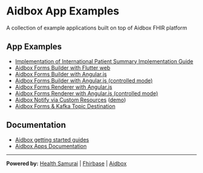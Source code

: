 # Aidbox App Examples

A collection of example applications built on top of Aidbox FHIR platform

## App Examples

- [Implementation of International Patient Summary Implementation Guide](/ips_ig)
- [Aidbox Forms Builder with Flutter web](/aidbox-forms-builder-flutter-web)
- [Aidbox Forms Builder with Angular.js](/aidbox-forms-builder-angular)
- [Aidbox Forms Builder with Angular.js (controlled mode)](/aidbox-forms-builder-angular-controlled)
- [Aidbox Forms Renderer with Angular.js](aidbox-forms-renderer-angular)
- [Aidbox Forms Renderer with Angular.js (controlled mode)](aidbox-forms-renderer-angular-controlled)
- [Aidbox Notify via Custom Resources](/aidbox-notify-via-custom-resources) ([demo](https://aidbox.github.io/app-examples/aidbox-notify-via-custom-resources/))
- [Aidbox Forms & Kafka Topic Destination](/aidbox-forms-and-kafka-topic-destination)

## Documentation

- [Aidbox getting started guides](https://docs.aidbox.app/getting-started?utm_source=github&utm_medium=readme&utm_campaign=app-examples-repo)
- [Aidbox Apps Documentation](https://docs.aidbox.app/app-development/aidbox-sdk/aidbox-apps?utm_source=github&utm_medium=readme&utm_campaign=app-examples-repo)

***
**Powered by:**
[Health Samurai](http://www.health-samurai.io?utm_source=github&utm_medium=readme&utm_campaign=app-examples-repo) |
[Fhirbase](http://www.health-samurai.io/fhirbase?utm_source=github&utm_medium=readme&utm_campaign=app-examples-repo) |
[Aidbox](http://www.health-samurai.io/aidbox?utm_source=github&utm_medium=readme&utm_campaign=app-examples-repo)
